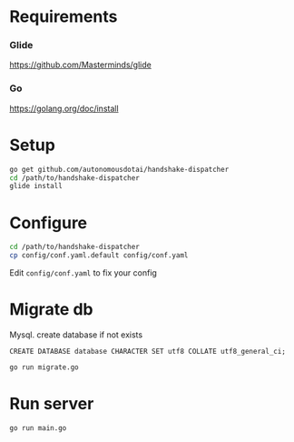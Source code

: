 # Requirements
### Glide
https://github.com/Masterminds/glide

### Go
https://golang.org/doc/install

# Setup
```bash
go get github.com/autonomousdotai/handshake-dispatcher
cd /path/to/handshake-dispatcher
glide install
```

# Configure
```bash
cd /path/to/handshake-dispatcher
cp config/conf.yaml.default config/conf.yaml
```

Edit `config/conf.yaml` to fix your config

# Migrate db
Mysql. create database if not exists

`CREATE DATABASE database CHARACTER SET utf8 COLLATE utf8_general_ci;`

```bash
go run migrate.go
```

# Run server
```bash
go run main.go
```
